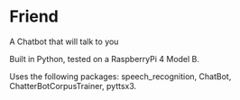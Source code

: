 # Friend
A Chatbot that will talk to you

Built in Python, tested on a RaspberryPi 4 Model B.

Uses the following packages:
speech_recognition,
ChatBot,
ChatterBotCorpusTrainer,
pyttsx3.
